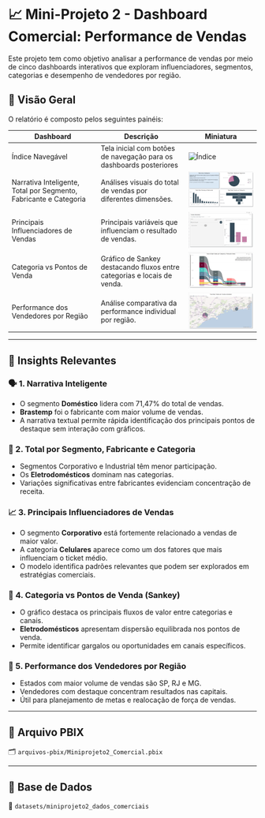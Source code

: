 # 📈 Mini-Projeto 2 - Dashboard Comercial: Performance de Vendas

Este projeto tem como objetivo analisar a performance de vendas por meio de cinco dashboards interativos que exploram influenciadores, segmentos, categorias e desempenho de vendedores por região.

## 🔎 Visão Geral

O relatório é composto pelos seguintes painéis:

| Dashboard | Descrição | Miniatura |
|----------|-----------|-----------|
| Índice Navegável | Tela inicial com botões de navegação para os dashboards posteriores | ![Índice](../imagens/performance-01-thumb.png) |
| Narrativa Inteligente, Total por Segmento, Fabricante e Categoria | Análises visuais do total de vendas por diferentes dimensões. | ![Segmentos](../imagens/thumb_miniprojeto2_segmentos.png) |
| Principais Influenciadores de Vendas | Principais variáveis que influenciam o resultado de vendas. | ![Influenciadores](../imagens/thumb_miniprojeto2_influenciadores.png) |
| Categoria vs Pontos de Venda | Gráfico de Sankey destacando fluxos entre categorias e locais de venda. | ![Sankey](../imagens/thumb_miniprojeto2_sankey.png) |
| Performance dos Vendedores por Região | Análise comparativa da performance individual por região. | ![Regiões](../imagens/thumb_miniprojeto2_vendedores.png) |

---

## 🧠 Insights Relevantes

### 🗣️ 1. Narrativa Inteligente
- O segmento **Doméstico** lidera com 71,47% do total de vendas.
- **Brastemp** foi o fabricante com maior volume de vendas.
- A narrativa textual permite rápida identificação dos principais pontos de destaque sem interação com gráficos.

### 🧾 2. Total por Segmento, Fabricante e Categoria
- Segmentos Corporativo e Industrial têm menor participação.
- Os **Eletrodomésticos** dominam nas categorias.
- Variações significativas entre fabricantes evidenciam concentração de receita.

### 📈 3. Principais Influenciadores de Vendas
- O segmento **Corporativo** está fortemente relacionado a vendas de maior valor.
- A categoria **Celulares** aparece como um dos fatores que mais influenciam o ticket médio.
- O modelo identifica padrões relevantes que podem ser explorados em estratégias comerciais.

### 🔄 4. Categoria vs Pontos de Venda (Sankey)
- O gráfico destaca os principais fluxos de valor entre categorias e canais.
- **Eletrodomésticos** apresentam dispersão equilibrada nos pontos de venda.
- Permite identificar gargalos ou oportunidades em canais específicos.

### 📍 5. Performance dos Vendedores por Região
- Estados com maior volume de vendas são SP, RJ e MG.
- Vendedores com destaque concentram resultados nas capitais.
- Útil para planejamento de metas e realocação de força de vendas.

---

## 📁 Arquivo PBIX

🗂️ `arquivos-pbix/Miniprojeto2_Comercial.pbix`

---

## 📄 Base de Dados

📂 `datasets/miniprojeto2_dados_comerciais`
